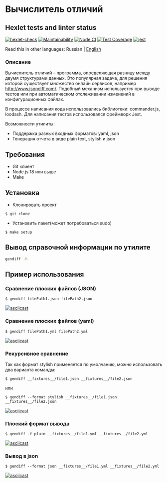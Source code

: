 # Вычислитель отличий
## Hexlet tests and linter status

[![hexlet-check](https://github.com/ElenaNek/frontend-project-46/actions/workflows/hexlet-check.yml/badge.svg)](https://github.com/ElenaNek/frontend-project-46/actions/workflows/hexlet-check.yml)
[![Maintainability](https://api.codeclimate.com/v1/badges/3407583d6e309a4c65a9/maintainability)](https://codeclimate.com/github/ElenaNek/frontend-project-46/maintainability)
[![Node CI](https://github.com/ElenaNek/frontend-project-46/actions/workflows/nodeCI.yml/badge.svg)](https://github.com/ElenaNek/frontend-project-46/actions/workflows/nodeCI.yml)
[![Test Coverage](https://api.codeclimate.com/v1/badges/3407583d6e309a4c65a9/test_coverage)](https://codeclimate.com/github/ElenaNek/frontend-project-46/test_coverage)
[![jest](https://jestjs.io/img/jest-badge.svg)](https://github.com/facebook/jest)

Read this in other languages: Russian | [English](./Readme_english.md)

### Описание

Вычислитель отличий – программа, определяющая разницу между двумя структурами данных. Это популярная задача, для решения которой существует множество онлайн сервисов, например http://www.jsondiff.com/. Подобный механизм используется при выводе тестов или при автоматическом отслеживании изменений в конфигурационных файлах.

В процессе написания кода использовались библиотеки: commander.js, loodash.
Для написания тестов использовался фреймворк Jest.

Возможности утилиты:

- Поддержка разных входных форматов: yaml, json
- Генерация отчета в виде plain text, stylish и json

## Требования

- Git клиент
- Node.js 18 или выше
- Make

## Установка

* Клонировать проект
```
$ git clone 
```
* Установить пакет(может потребоваться sudo)
```
$ make setup
```

## Вывод справочной информации по утилите

```bash
gendiff -h 
```

## Пример использования

### Сравнение плоских файлов (JSON)

```
$ gendiff filePath1.json filePath2.json
```
[![asciicast](https://asciinema.org/a/jAv7G1Hn11IcyjuYxI00mwZAk.svg)](https://asciinema.org/a/jAv7G1Hn11IcyjuYxI00mwZAk)

### Сравнение плоских файлов (yaml)

```
$ gendiff filePath1.yml filePath2.yml
```
[![asciicast](https://asciinema.org/a/0bmqrDT9pCYRbNj284qxCwiKi.svg)](https://asciinema.org/a/0bmqrDT9pCYRbNj284qxCwiKi)

### Рекурсивное сравнение

Так как формат stylish применяется по умолчанию, можно использовать два варианта команды:

```
$ gendiff __fixtures__/file1.json __fixtures__/file2.json
```
или

```
$ gendiff --format stylish __fixtures__/file1.json __fixtures__/file2.json
```
[![asciicast](https://asciinema.org/a/SAMik7yxlNvhpGrdJQwUQz0Nh.svg)](https://asciinema.org/a/SAMik7yxlNvhpGrdJQwUQz0Nh)

### Плоский формат вывода

```
$ gendiff -f plain __fixtures__/file1.yml __fixtures__/file2.yml
```
[![asciicast](https://asciinema.org/a/UZrDrjudzXn4f7uPdqy7W4ojE.svg)](https://asciinema.org/a/UZrDrjudzXn4f7uPdqy7W4ojE)

### Вывод в json

```
$ gendiff --format json __fixtures__/file1.yml __fixtures__/file2.yml
```
[![asciicast](https://asciinema.org/a/n2o3qYIhzLVreCT5Kdig7q8FK.svg)](https://asciinema.org/a/n2o3qYIhzLVreCT5Kdig7q8FK)
